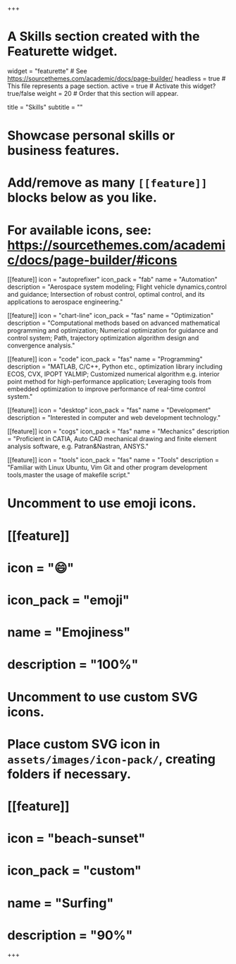 +++
# A Skills section created with the Featurette widget.
widget = "featurette"  # See https://sourcethemes.com/academic/docs/page-builder/
headless = true  # This file represents a page section.
active = true  # Activate this widget? true/false
weight = 20  # Order that this section will appear.

title = "Skills"
subtitle = ""

# Showcase personal skills or business features.
# 
# Add/remove as many `[[feature]]` blocks below as you like.
# 
# For available icons, see: https://sourcethemes.com/academic/docs/page-builder/#icons

[[feature]]
  icon = "autoprefixer"
  icon_pack = "fab"
  name = "Automation"
  description = "Aerospace system modeling; Flight vehicle dynamics,control and guidance; Intersection of robust control, optimal control, and its applications to aerospace engineering."
  
[[feature]]
  icon = "chart-line"
  icon_pack = "fas"
  name = "Optimization"
  description = "Computational methods based on advanced mathematical programming and optimization; Numerical optimization for guidance and control system; Path, trajectory optimization algorithm design and convergence analysis."

[[feature]]
  icon = "code"
  icon_pack = "fas"
  name = "Programming"
  description = "MATLAB, C/C++, Python etc., optimization library including ECOS, CVX, IPOPT YALMIP; Customized numerical algorithm e.g. interior point method for high-performance application; Leveraging tools from embedded optimization to improve performance of real-time control system."  
  
[[feature]]
  icon = "desktop"
  icon_pack = "fas"
  name = "Development"
  description = "Interested in computer and web development technology."
  
[[feature]]
  icon = "cogs"
  icon_pack = "fas"
  name = "Mechanics"
  description = "Proficient in CATIA, Auto CAD mechanical drawing and finite element analysis software, e.g. Patran&Nastran, ANSYS."  

[[feature]]
  icon = "tools"
  icon_pack = "fas"
  name = "Tools"
  description = "Familiar with Linux Ubuntu, Vim Git and other program development tools,master the usage of makefile script."  

# Uncomment to use emoji icons.
# [[feature]]
#  icon = ":smile:"
#  icon_pack = "emoji"
#  name = "Emojiness"
#  description = "100%"  

# Uncomment to use custom SVG icons.
# Place custom SVG icon in `assets/images/icon-pack/`, creating folders if necessary.
# [[feature]]
#  icon = "beach-sunset"
#  icon_pack = "custom"
#  name = "Surfing"
#  description = "90%"

+++
